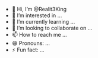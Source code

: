 - 👋 Hi, I’m @Realit3King
- 👀 I’m interested in ...
- 🌱 I’m currently learning ...
- 💞️ I’m looking to collaborate on ...
- 📫 How to reach me ...
- 😄 Pronouns: ...
- ⚡ Fun fact: ...

<!---
Realit3King/Realit3King is a ✨ special ✨ repository because its `README.md` (this file) appears on your GitHub profile.
You can click the Preview link to take a look at your changes.
--->
